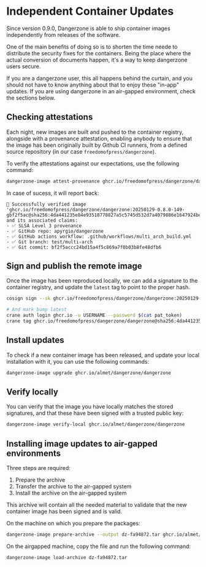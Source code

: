# Independent Container Updates

Since version 0.9.0, Dangerzone is able to ship container images independently
from releases of the software.

One of the main benefits of doing so is to shorten the time neede to distribute the security fixes for the containers. Being the place where the actual conversion of documents happen, it's a way to keep dangerzone users secure.

If you are a dangerzone user, this all happens behind the curtain, and you should not have to know anything about that to enjoy these "in-app" updates. If you are using dangerzone in an air-gapped environment, check the sections below.

## Checking attestations

Each night, new images are built and pushed to the container registry, alongside
with a provenance attestation, enabling anybody to ensure that the image has
been originally built by Github CI runners, from a defined source repository (in our case `freedomofpress/dangerzone`).

To verify the attestations against our expectations, use the following command:
```bash
dangerzone-image attest-provenance ghcr.io/freedomofpress/dangerzone/dangerzone --repository freedomofpress/dangerzone
```

In case of sucess, it will report back:

```
🎉 Successfully verified image
'ghcr.io/freedomofpress/dangerzone/dangerzone:20250129-0.8.0-149-gbf2f5ac@sha256:4da441235e84e93518778827a5c5745d532d7a4079886e1647924bee7ef1c14d'
and its associated claims:
- ✅ SLSA Level 3 provenance
- ✅ GitHub repo: apyrgio/dangerzone
- ✅ GitHub actions workflow: .github/workflows/multi_arch_build.yml
- ✅ Git branch: test/multi-arch
- ✅ Git commit: bf2f5accc24bd15a4f5c869a7f0b03b8fe48dfb6
```

## Sign and publish the remote image

Once the image has been reproduced locally, we can add a signature to the container registry,
and update the `latest` tag to point to the proper hash.

```bash
cosign sign --sk ghcr.io/freedomofpress/dangerzone/dangerzone:20250129-0.8.0-149-gbf2f5ac@sha256:4da441235e84e93518778827a5c5745d532d7a4079886e1647924bee7ef1c14d

# And mark bump latest
crane auth login ghcr.io -u USERNAME --password $(cat pat_token)
crane tag ghcr.io/freedomofpress/dangerzone/dangerzone@sha256:4da441235e84e93518778827a5c5745d532d7a4079886e1647924bee7ef1c14d latest
```

## Install updates

To check if a new container image has been released, and update your local installation with it, you can use the following commands:

```bash
dangerzone-image upgrade ghcr.io/almet/dangerzone/dangerzone
```

## Verify locally

You can verify that the image you have locally matches the stored signatures, and that these have been signed with a trusted public key:

```bash
dangerzone-image verify-local ghcr.io/almet/dangerzone/dangerzone
```

## Installing image updates to air-gapped environments

Three steps are required:

1. Prepare the archive
2. Transfer the archive to the air-gapped system
3. Install the archive on the air-gapped system

This archive will contain all the needed material to validate that the new container image has been signed and is valid.

On the machine on which you prepare the packages:

```bash
dangerzone-image prepare-archive --output dz-fa94872.tar ghcr.io/almet/dangerzone/dangerzone@sha256:fa948726aac29a6ac49f01ec8fbbac18522b35b2491fdf716236a0b3502a2ca7
```

On the airgapped machine, copy the file and run the following command:

```bash
dangerzone-image load-archive dz-fa94872.tar
```
